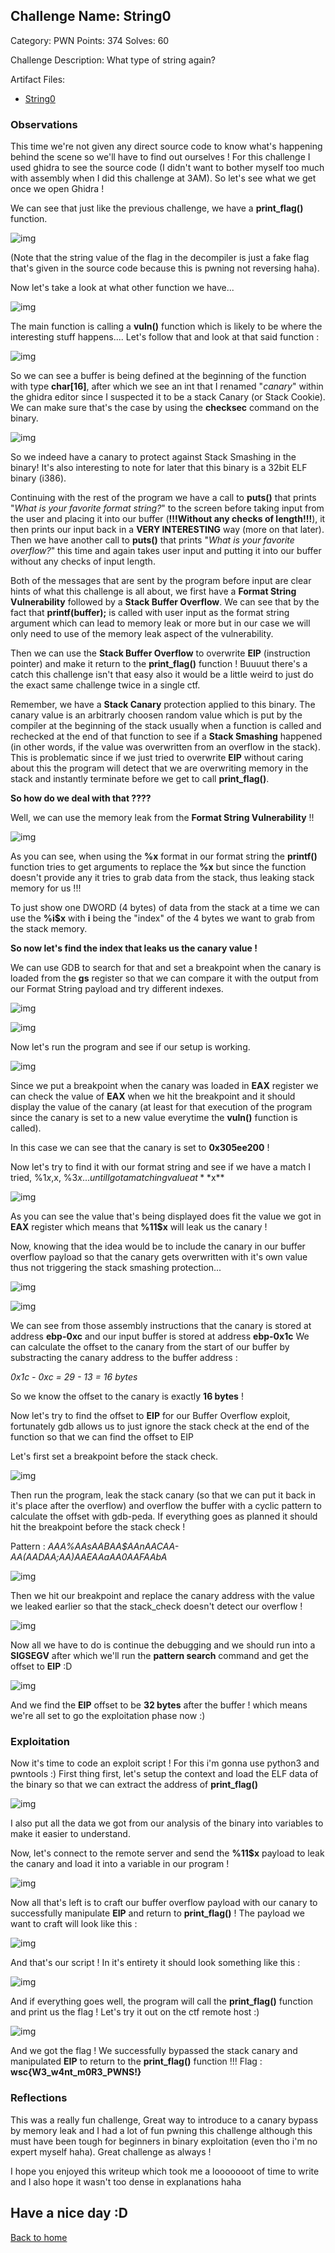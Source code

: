 ## Challenge Name: String0
Category: PWN
Points: 374
Solves: 60

Challenge Description: 
What type of string again?

Artifact Files:
* [String0](String0)

### Observations

This time we're not given any direct source code to know what's happening behind the scene so we'll have to find out ourselves !
For this challenge I used ghidra to see the source code (I didn't want to bother myself too much with assembly when I did this challenge at 3AM).
So let's see what we get once we open Ghidra !

We can see that just like the previous challenge, we have a **print_flag()** function.

![img](images/decomp_print_flag.png)

(Note that the string value of the flag in the decompiler is just a fake flag that's given in the source code because this is pwning not reversing haha).

Now let's take a look at what other function we have...

![img](images/decomp_main.png)

The main function is calling a **vuln()** function which is likely to be where the interesting stuff happens....
Let's follow that and look at that said function :

![img](images/decomp_vuln.png)

So we can see a buffer is being defined at the beginning of the function with type **char[16]**, after which we see an int that I renamed "*canary*" within the ghidra editor since I suspected it to be a stack Canary (or Stack Cookie). We can make sure that's the case by using the **checksec** command on the binary.

![img](images/checksec.png)

So we indeed have a canary to protect against Stack Smashing in the binary! It's also interesting to note for later that this binary is a 32bit ELF binary (i386).

Continuing with the rest of the program we have a call to **puts()** that prints "*What is your favorite format string?*" to the screen before taking input from the user and placing it into our buffer (**!!!Without any checks of length!!!**), it then prints our input back in a **VERY INTERESTING** way (more on that later). Then we have another call to **puts()** that prints "*What is your favorite overflow?*" this time and again takes user input and putting it into our buffer without any checks of input length.

Both of the messages that are sent by the program before input are clear hints of what this challenge is all about, we first have a **Format String Vulnerability** followed by a **Stack Buffer Overflow**. We can see that by the fact that **printf(buffer);** is called with user input as the format string argument which can lead to memory leak or more but in our case we will only need to use of the memory leak aspect of the vulnerability.

Then we can use the **Stack Buffer Overflow** to overwrite **EIP** (instruction pointer) and make it return to the **print_flag()** function ! Buuuut there's a catch this challenge isn't that easy also it would be a little weird to just do the exact same challenge twice in a single ctf. 

Remember, we have a **Stack Canary** protection applied to this binary. The canary value is an arbitrarly choosen random value which is put by the compiler at the beginning of the stack usually when a function is called and rechecked at the end of that function to see if a **Stack Smashing** happened (in other words, if the value was overwritten from an overflow in the stack). This is problematic since if we just tried to overwrite **EIP** without caring about this the program will detect that we are overwriting memory in the stack and instantly terminate before we get to call **print_flag()**.

**So how do we deal with that ????**

Well, we can use the memory leak from the **Format String Vulnerability** !!

![img](images/format_string_poc.png)

As you can see, when using the **%x** format in our format string the **printf()** function tries to get arguments to replace the **%x** but since the function doesn't provide any it tries to grab data from the stack, thus leaking stack memory for us !!!

To just show one DWORD (4 bytes) of data from the stack at a time we can use the **%i$x** with **i** being the "index" of the 4 bytes we want to grab from the stack memory. 

**So now let's find the index that leaks us the canary value !**

We can use GDB to search for that and set a breakpoint when the canary is loaded from the **gs** register so that we can compare it with the output from our Format String payload and try different indexes.

![img](images/canary_asm.png)

![img](images/breakpoint_gdb.png)

Now let's run the program and see if our setup is working.

![img](images/debug_canary00.png)

Since we put a breakpoint when the canary was loaded in **EAX** register we can check the value of **EAX** when we hit the breakpoint and it should display the value of the canary (at least for that execution of the program since the canary is set to a new value everytime the **vuln()** function is called).

In this case we can see that the canary is set to **0x305ee200** !

Now let's try to find it with our format string and see if we have a match
I tried, %1$x, %2$x, %3$x... until I got a matching value at **%11$x**

![img](images/found_payload_fs.png)

As you can see the value that's being displayed does fit the value we got in **EAX** register which means that **%11$x** will leak us the canary !

Now, knowing that the idea would be to include the canary in our buffer overflow payload so that the canary gets overwritten with it's own value thus not triggering the stack smashing protection...

![img](images/ebp-0xc.png)

![img](images/ebp-0x1c.png)

We can see from those assembly instructions that the canary is stored at address **ebp-0xc** and our input buffer is stored at address **ebp-0x1c**
We can calculate the offset to the canary from the start of our buffer by substracting the canary address to the buffer address :

*0x1c - 0xc = 29 - 13 = 16 bytes*

So we know the offset to the canary is exactly **16 bytes** !

Now let's try to find the offset to **EIP** for our Buffer Overflow exploit, fortunately gdb allows us to just ignore the stack check at the end of the function so that we can find the offset to EIP

Let's first set a breakpoint before the stack check.

![img](images/bof_debug_0.png)

Then run the program, leak the stack canary (so that we can put it back in it's place after the overflow) and overflow the buffer with a cyclic pattern to calculate the offset with gdb-peda. If everything goes as planned it should hit the breakpoint before the stack check !

Pattern : *AAA%AAsAABAA$AAnAACAA-AA(AADAA;AA)AAEAAaAA0AAFAAbA*

![img](images/overflow_gdb.png)

Then we hit our breakpoint and replace the canary address with the value we leaked earlier so that the stack_check doesn't detect our overflow !

![img](images/fix_canary.png)

Now all we have to do is continue the debugging and we should run into a **SIGSEGV** after which we'll run the **pattern search** command and get the offset to **EIP** :D

![img](images/wouhou_offset_eip.png)

And we find the **EIP** offset to be **32 bytes** after the buffer ! which means we're all set to go the exploitation phase now :)

### Exploitation

Now it's time to code an exploit script ! For this i'm gonna use python3 and pwntools :)
First thing first, let's setup the context and load the ELF data of the binary so that we can extract the address of **print_flag()**

![img](images/script0.png)

I also put all the data we got from our analysis of the binary into variables to make it easier to understand.

Now, let's connect to the remote server and send the **%11$x** payload to leak the canary and load it into a variable in our program !

![img](images/script_leak_canary.png)

Now all that's left is to craft our buffer overflow payload with our canary to successfully manipulate **EIP** and return to **print_flag()** !
The payload we want to craft will look like this : 

![img](images/bof_payload.png)

And that's our script ! In it's entirety it should look something like this : 

![img](images/script_finished.png)

And if everything goes well, the program will call the **print_flag()** function and print us the flag !
Let's try it out on the ctf remote host :)

![img](images/result.png)

And we got the flag ! We successfully bypassed the stack canary and manipulated **EIP** to return to the **print_flag()** function !!!
Flag : **wsc{W3_w4nt_m0R3_PWNS!}**


### Reflections

This was a really fun challenge, Great way to introduce to a canary bypass by memory leak and I had a lot of fun pwning this challenge although this must have been tough for beginners in binary exploitation (even tho i'm no expert myself haha). Great challenge as always ! 

I hope you enjoyed this writeup which took me a looooooot of time to write and I also hope it wasn't too dense in explanations haha
  
Have a nice day :D
---
[Back to home](../../README.md)